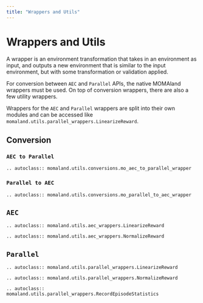 ```yaml
---
title: "Wrappers and Utils"
---
```


# Wrappers and Utils

A wrapper is an environment transformation that takes in an environment as input, and outputs a new environment that is similar to the input environment, but with some transformation or validation applied.

For conversion between `AEC` and `Parallel` APIs, the native MOMAland wrappers must be used. On top of conversion wrappers, there are also a few utility wrappers.

Wrappers for the `AEC` and `Parallel` wrappers are split into their own modules and can be accessed like `momaland.utils.parallel_wrappers.LinearizeReward`.

## Conversion

### `AEC to Parallel`

```{eval-rst}
.. autoclass:: momaland.utils.conversions.mo_aec_to_parallel_wrapper
```

### `Parallel to AEC`

```{eval-rst}
.. autoclass:: momaland.utils.conversions.mo_parallel_to_aec_wrapper
```

## `AEC`

```{eval-rst}
.. autoclass:: momaland.utils.aec_wrappers.LinearizeReward
```

```{eval-rst}
.. autoclass:: momaland.utils.aec_wrappers.NormalizeReward
```

## `Parallel`

```{eval-rst}
.. autoclass:: momaland.utils.parallel_wrappers.LinearizeReward
```

```{eval-rst}
.. autoclass:: momaland.utils.parallel_wrappers.NormalizeReward
```

```{eval-rst}
.. autoclass:: momaland.utils.parallel_wrappers.RecordEpisodeStatistics
```
